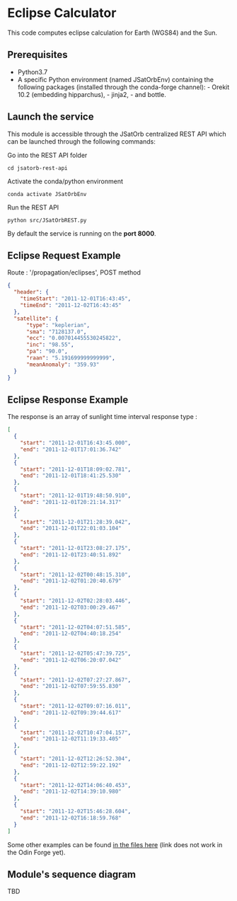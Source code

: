 # Eclipse Calculator 

This code computes eclipse calculation for Earth (WGS84) and the Sun.

## Prerequisites
- Python3.7
- A specific Python environment (named JSatOrbEnv) containing the following packages (installed through the conda-forge channel):
        - Orekit 10.2 (embedding hipparchus),
        - jinja2,
        - and bottle.

## Launch the service

This module is accessible through the JSatOrb centralized REST API which can be launched through the following commands:

Go into the REST API folder
```
cd jsatorb-rest-api
```
Activate the conda/python environment
```
conda activate JSatOrbEnv
```
Run the REST API
```
python src/JSatOrbREST.py
```
By default the service is running on the **port 8000**.

## Eclipse Request Example
Route : '/propagation/eclipses', POST method
```json
{
  "header": {
    "timeStart": "2011-12-01T16:43:45",
    "timeEnd": "2011-12-02T16:43:45"
  },
  "satellite": {
      "type": "keplerian",
      "sma": "7128137.0",
      "ecc": "0.007014455530245822",
      "inc": "98.55",
      "pa": "90.0",
      "raan": "5.191699999999999",
      "meanAnomaly": "359.93"
  }
}
```

## Eclipse Response Example
The response is an array of sunlight time interval
response type :

```json
[
  {
    "start": "2011-12-01T16:43:45.000",
    "end": "2011-12-01T17:01:36.742"
  },
  {
    "start": "2011-12-01T18:09:02.781",
    "end": "2011-12-01T18:41:25.530"
  },
  {
    "start": "2011-12-01T19:48:50.910",
    "end": "2011-12-01T20:21:14.317"
  },
  {
    "start": "2011-12-01T21:28:39.042",
    "end": "2011-12-01T22:01:03.104"
  },
  {
    "start": "2011-12-01T23:08:27.175",
    "end": "2011-12-01T23:40:51.892"
  },
  {
    "start": "2011-12-02T00:48:15.310",
    "end": "2011-12-02T01:20:40.679"
  },
  {
    "start": "2011-12-02T02:28:03.446",
    "end": "2011-12-02T03:00:29.467"
  },
  {
    "start": "2011-12-02T04:07:51.585",
    "end": "2011-12-02T04:40:18.254"
  },
  {
    "start": "2011-12-02T05:47:39.725",
    "end": "2011-12-02T06:20:07.042"
  },
  {
    "start": "2011-12-02T07:27:27.867",
    "end": "2011-12-02T07:59:55.830"
  },
  {
    "start": "2011-12-02T09:07:16.011",
    "end": "2011-12-02T09:39:44.617"
  },
  {
    "start": "2011-12-02T10:47:04.157",
    "end": "2011-12-02T11:19:33.405"
  },
  {
    "start": "2011-12-02T12:26:52.304",
    "end": "2011-12-02T12:59:22.192"
  },
  {
    "start": "2011-12-02T14:06:40.453",
    "end": "2011-12-02T14:39:10.980"
  },
  {
    "start": "2011-12-02T15:46:28.604",
    "end": "2011-12-02T16:18:59.768"
  }
]
```

Some other examples can be found [in the files here](./test-rest/eclipseCalculator-request.http) (link does not work in the Odin Forge yet).

## Module's sequence diagram
TBD
